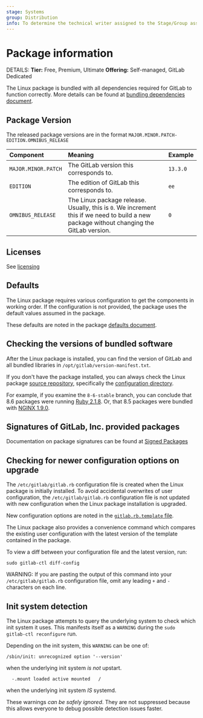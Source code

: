 ```yaml
---
stage: Systems
group: Distribution
info: To determine the technical writer assigned to the Stage/Group associated with this page, see https://handbook.gitlab.com/handbook/product/ux/technical-writing/#assignments
---
```


# Package information

DETAILS:
**Tier:** Free, Premium, Ultimate
**Offering:** Self-managed, GitLab Dedicated

The Linux package is bundled with all dependencies required for GitLab
to function correctly. More details can be found
at [bundling dependencies document](omnibus_packages.md).

## Package Version

The released package versions are in the format `MAJOR.MINOR.PATCH-EDITION.OMNIBUS_RELEASE`

| Component           | Meaning                                                                                                                                   | Example  |
|:--------------------|:------------------------------------------------------------------------------------------------------------------------------------------|:---------|
| `MAJOR.MINOR.PATCH` | The GitLab version this corresponds to.                                                                                                   | `13.3.0` |
| `EDITION`           | The edition of GitLab this corresponds to.                                                                                                | `ee`     |
| `OMNIBUS_RELEASE`   | The Linux package release. Usually, this is `0`. We increment this if we need to build a new package without changing the GitLab version. | `0`      |

## Licenses

See [licensing](licensing.md)

## Defaults

The Linux package requires various configuration to get the components
in working order. If the configuration is not provided, the package uses
the default values assumed in the package.

These defaults are noted in the package [defaults document](defaults.md).

## Checking the versions of bundled software

After the Linux package is installed, you can find the version of
GitLab and all bundled libraries in `/opt/gitlab/version-manifest.txt`.

If you don't have the package installed, you can always check the Linux package
[source repository](https://gitlab.com/gitlab-org/omnibus-gitlab/tree/master), specifically the
[configuration directory](https://gitlab.com/gitlab-org/omnibus-gitlab/tree/master/config).

For example, if you examine the `8-6-stable` branch, you can conclude that
8.6 packages were running [Ruby 2.1.8](https://gitlab.com/gitlab-org/omnibus-gitlab/blob/8-6-stable/config/projects/gitlab.rb#L48).
Or, that 8.5 packages were bundled with [NGINX 1.9.0](https://gitlab.com/gitlab-org/omnibus-gitlab/blob/8-5-stable/config/software/nginx.rb#L20).

## Signatures of GitLab, Inc. provided packages

Documentation on package signatures can be found at [Signed Packages](signed_packages.md)

## Checking for newer configuration options on upgrade

The `/etc/gitlab/gitlab.rb` configuration file is created when the Linux package is initially installed.
To avoid accidental overwrites of user configuration, the `/etc/gitlab/gitlab.rb` configuration file is not updated
with new configuration when the Linux package installation is upgraded.

New configuration options are noted in the
[`gitlab.rb.template` file](https://gitlab.com/gitlab-org/omnibus-gitlab/raw/master/files/gitlab-config-template/gitlab.rb.template).

The Linux package also provides a convenience command which
compares the existing user configuration with the latest version of the
template contained in the package.

To view a diff between your configuration file and the latest version, run:

```shell
sudo gitlab-ctl diff-config
```

WARNING:
If you are pasting the output of this command into your
`/etc/gitlab/gitlab.rb` configuration file, omit any leading `+` and `-`
characters on each line.

## Init system detection

The Linux package attempts to query the underlying system to
check which init system it uses.
This manifests itself as a `WARNING` during the `sudo gitlab-ctl reconfigure`
run.

Depending on the init system, this `WARNING` can be one of:

```plaintext
/sbin/init: unrecognized option '--version'
```

when the underlying init system *is not* upstart.

```plaintext
  -.mount loaded active mounted   /
```

when the underlying init system *IS* systemd.

These warnings _can be safely ignored_. They are not suppressed because this
allows everyone to debug possible detection issues faster.
